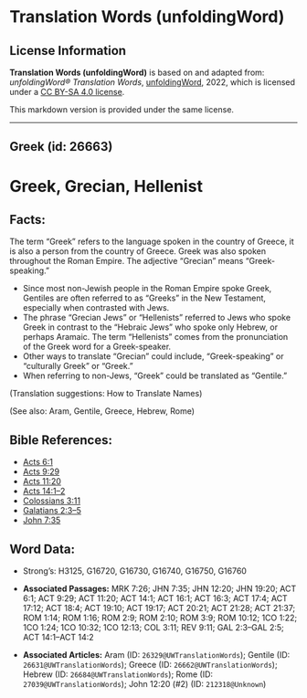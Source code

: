 # Translation Words (unfoldingWord)

## License Information

**Translation Words (unfoldingWord)** is based on and adapted from: _unfoldingWord® Translation Words_, [unfoldingWord](https://unfoldingword.org/utw), 2022, which is licensed under a [CC BY-SA 4.0 license](https://creativecommons.org/licenses/by-sa/4.0/legalcode.en).

This markdown version is provided under the same license.



--------------------------------

## Greek (id: 26663)

Greek, Grecian, Hellenist
=========================

Facts:
------

The term “Greek” refers to the language spoken in the country of Greece, it is also a person from the country of Greece. Greek was also spoken throughout the Roman Empire. The adjective “Grecian” means “Greek\-speaking.”

* Since most non\-Jewish people in the Roman Empire spoke Greek, Gentiles are often referred to as “Greeks” in the New Testament, especially when contrasted with Jews.
* The phrase “Grecian Jews” or “Hellenists” referred to Jews who spoke Greek in contrast to the “Hebraic Jews” who spoke only Hebrew, or perhaps Aramaic. The term “Hellenists” comes from the pronunciation of the Greek word for a Greek\-speaker.
* Other ways to translate “Grecian” could include, “Greek\-speaking” or “culturally Greek” or “Greek.”
* When referring to non\-Jews, “Greek” could be translated as “Gentile.”

(Translation suggestions: How to Translate Names)

(See also: Aram, Gentile, Greece, Hebrew, Rome)

Bible References:
-----------------

* [Acts 6:1](https://ref.ly/Acts6:1)
* [Acts 9:29](https://ref.ly/Acts9:29)
* [Acts 11:20](https://ref.ly/Acts11:20)
* [Acts 14:1–2](https://ref.ly/Acts14:1-Acts14:2)
* [Colossians 3:11](https://ref.ly/Col3:11)
* [Galatians 2:3–5](https://ref.ly/Gal2:3-Gal2:5)
* [John 7:35](https://ref.ly/John7:35)

Word Data:
----------

* Strong’s: H3125, G16720, G16730, G16740, G16750, G16760

* **Associated Passages:** MRK 7:26; JHN 7:35; JHN 12:20; JHN 19:20; ACT 6:1; ACT 9:29; ACT 11:20; ACT 14:1; ACT 16:1; ACT 16:3; ACT 17:4; ACT 17:12; ACT 18:4; ACT 19:10; ACT 19:17; ACT 20:21; ACT 21:28; ACT 21:37; ROM 1:14; ROM 1:16; ROM 2:9; ROM 2:10; ROM 3:9; ROM 10:12; 1CO 1:22; 1CO 1:24; 1CO 10:32; 1CO 12:13; COL 3:11; REV 9:11; GAL 2:3–GAL 2:5; ACT 14:1–ACT 14:2
* **Associated Articles:** Aram (ID: `26329@UWTranslationWords`); Gentile (ID: `26631@UWTranslationWords`); Greece (ID: `26662@UWTranslationWords`); Hebrew (ID: `26684@UWTranslationWords`); Rome (ID: `27039@UWTranslationWords`); John 12:20 (#2) (ID: `212318@Unknown`)


